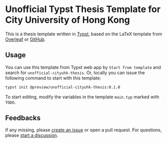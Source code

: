 # Unofficial Typst Thesis Template for City University of Hong Kong

This is a thesis template written in [Typst](https://typst.app/), based on
the LaTeX template from [Overleaf](https://www.overleaf.com/latex/templates/cityu-thesis/pcwxpxsqqvyb) or
[GitHub](https://github.com/huwan/CityU_Thesis).

## Usage

You can use this template from Typst web app by `Start from template` and search for
`unofficial-cityuhk-thesis`. Or, locally you can issue the following command to start
with this template:

```bash
typst init @preview/unofficial-cityuhk-thesis:0.1.0
```

To start editing, modify the variables in the template `main.typ` marked with `TODO`.

## Feedbacks

If any missing, please [create an issue](https://github.com/bowentan/unofficial-cityuhk-thesis/issues) or open a pull request.
For questions, please [start a discussion](https://github.com/bowentan/unofficial-cityuhk-thesis/discussions).
